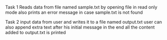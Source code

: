 Task 1
Reads data from file named sample.txt by opening file in read only mode
also prints an error message in case sample.txt is not found

Task 2
input data from user and writes it to a file named output.txt
user can also append extra text after his initial message 
in the end all the content added to output.txt is printed
